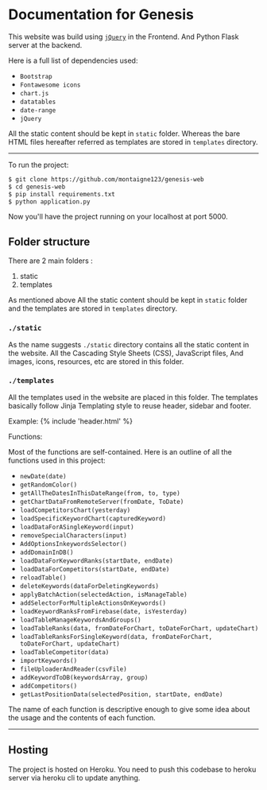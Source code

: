 # Documentation for Genesis

This website was build using [`jQuery`](https://jquery.com/) in the Frontend. And Python Flask server at the backend.

Here is a full list of dependencies used:
* `Bootstrap`
* `Fontawesome icons`
* `chart.js`
* `datatables`
* `date-range`
* `jQuery`

All the static content should be kept in `static` folder. Whereas the bare HTML files hereafter referred as templates are stored in `templates` directory.

---

To run the project:
```bash
$ git clone https://github.com/montaigne123/genesis-web
$ cd genesis-web
$ pip install requirements.txt
$ python application.py
```
Now you'll have the project running on your localhost at port 5000.

## Folder structure

There are 2 main folders :

1. static
2. templates

As mentioned above All the static content should be kept in `static` folder and the templates are stored in `templates` directory.

### `./static`

As the name suggests `./static` directory contains all the static content in the website. All the Cascading Style Sheets (CSS), JavaScript files, And images, icons, resources, etc are stored in this folder.

### `./templates`

All the templates used in the website are placed in this folder. The templates basically follow Jinja Templating style to reuse header, sidebar and footer.

Example: {% include 'header.html' %}

Functions:

Most of the functions are self-contained. Here is an outline of all the functions used in this project:

* `newDate(date)`
* `getRandomColor()`
* `getAllTheDatesInThisDateRange(from, to, type)`
* `getChartDataFromRemoteServer(fromDate, ToDate)`
* `loadCompetitorsChart(yesterday)`
* `loadSpecificKeywordChart(capturedKeyword)`
* `loadDataForASingleKeyword(input)`
* `removeSpecialCharacters(input)`
* `AddOptionsInkeywordsSelector()`
* `addDomainInDB()`
* `loadDataForKeywordRanks(startDate, endDate)`
* `loadDataForCompetitors(startDate, endDate)`
* `reloadTable()`
* `deleteKeywords(dataForDeletingKeywords)`
* `applyBatchAction(selectedAction, isManageTable)`
* `addSelectorForMultipleActionsOnKeywords()`
* `loadKeywordRanksFromFirebase(date, isYesterday)`
* `loadTableManageKeywordsAndGroups()`
* `loadTableRanks(data, fromDateForChart, toDateForChart, updateChart)`
* `loadTableRanksForSingleKeyword(data, fromDateForChart, toDateForChart, updateChart)`
* `loadTableCompetitor(data)`
* `importKeywords()`
* `fileUploaderAndReader(csvFile)`
* `addKeywordToDB(keywordsArray, group)`
* `addCompetitors()`
* `getLastPositionData(selectedPosition, startDate, endDate)`

The name of each function is descriptive enough to give some idea about the usage and the contents of each function.


---

## Hosting

The project is hosted on Heroku.
You need to push this codebase to heroku server via heroku cli to update anything.
